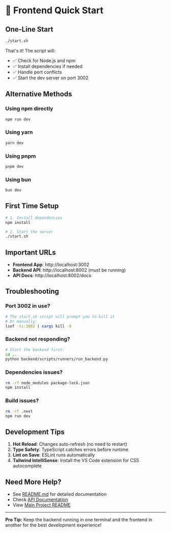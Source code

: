 # 🚀 Frontend Quick Start

## One-Line Start

```bash
./start.sh
```

That's it! The script will:
- ✅ Check for Node.js and npm
- ✅ Install dependencies if needed
- ✅ Handle port conflicts
- ✅ Start the dev server on port 3002

## Alternative Methods

### Using npm directly
```bash
npm run dev
```

### Using yarn
```bash
yarn dev
```

### Using pnpm
```bash
pnpm dev
```

### Using bun
```bash
bun dev
```

## First Time Setup

```bash
# 1. Install dependencies
npm install

# 2. Start the server
./start.sh
```

## Important URLs

- **Frontend App**: http://localhost:3002
- **Backend API**: http://localhost:8002 (must be running)
- **API Docs**: http://localhost:8002/docs

## Troubleshooting

### Port 3002 in use?
```bash
# The start.sh script will prompt you to kill it
# Or manually:
lsof -ti:3002 | xargs kill -9
```

### Backend not responding?
```bash
# Start the backend first:
cd ..
python backend/scripts/runners/run_backend.py
```

### Dependencies issues?
```bash
rm -rf node_modules package-lock.json
npm install
```

### Build issues?
```bash
rm -rf .next
npm run dev
```

## Development Tips

1. **Hot Reload**: Changes auto-refresh (no need to restart)
2. **Type Safety**: TypeScript catches errors before runtime
3. **Lint on Save**: ESLint runs automatically
4. **Tailwind IntelliSense**: Install the VS Code extension for CSS autocomplete

## Need More Help?

- See [README.md](./README.md) for detailed documentation
- Check [API Documentation](../backend/docs/API_ENDPOINTS_ENHANCED.md)
- View [Main Project README](../README.md)

---

**Pro Tip:** Keep the backend running in one terminal and the frontend in another for the best development experience!

